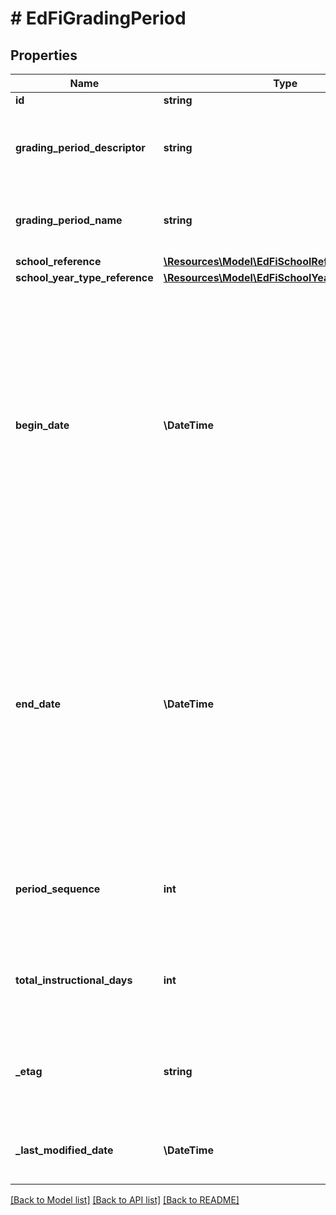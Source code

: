 # # EdFiGradingPeriod

## Properties

Name | Type | Description | Notes
------------ | ------------- | ------------- | -------------
**id** | **string** |  | [optional]
**grading_period_descriptor** | **string** | The state&#39;s name of the period for which grades are reported. |
**grading_period_name** | **string** | The school&#39;s descriptive name of the grading period. |
**school_reference** | [**\Resources\Model\EdFiSchoolReference**](EdFiSchoolReference.md) |  |
**school_year_type_reference** | [**\Resources\Model\EdFiSchoolYearTypeReference**](EdFiSchoolYearTypeReference.md) |  |
**begin_date** | **\DateTime** | Month, day, and year of the first day of the grading period.  Note: Date interpretation may vary. Ed-Fi recommends inclusive dates, but states may define dates as inclusive or exclusive. For calculations, align with local guidelines. |
**end_date** | **\DateTime** | Month, day, and year of the last day of the grading period.  Note: Date interpretation may vary. Ed-Fi recommends inclusive dates, but states may define dates as inclusive or exclusive. For calculations, align with local guidelines. |
**period_sequence** | **int** | The sequential order of this period relative to other periods. | [optional]
**total_instructional_days** | **int** | Total days available for educational instruction during the grading period. |
**_etag** | **string** | A unique system-generated value that identifies the version of the resource. | [optional]
**_last_modified_date** | **\DateTime** | The date and time the resource was last modified. | [optional]

[[Back to Model list]](../../README.md#models) [[Back to API list]](../../README.md#endpoints) [[Back to README]](../../README.md)
